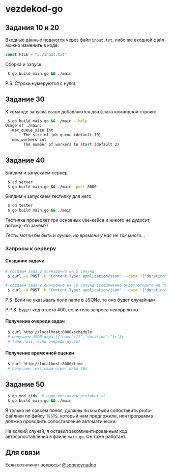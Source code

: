 # vezdekod-go

## Задания 10 и 20

Входные данные подаются через файл `input.txt`, либо же входной файл можно изменить в коде:
```go
const FILE = "../input.txt"
```

Сборка и запуск: 
```bash
 $ go build main.go && ./main 
```

P.S. Строки нумеруются с нуля)

## Задание 30

К команде запуска выше добавляются два флага командной строки:

```bash
 $ go build main.go && ./main --help
Usage of ./main:
  -max_queue_size int
        The size of job queue (default 10)
  -max_workers int
        The number of workers to start (default 2)
```

## Задание 40

Билдим и запускаем сервер
```bash
 $ cd server
 $ go build main.go && ./main -port 8000
```

Билдим и запускаем тестилку для него
```bash
 $ cd tester
 $ go build main.go && ./main
```

Тестилка проверяет три основных use-кейса и никого не дудосит, потому что зачем?)

*Тесты могли бы быть и лучше, но времени у нас не так много...*

### Запросы к серверу

#### Создание задачи

```bash
# создаем задачу асинхронно на 5 секунд
 $ curl -X POST -H "Content-Type: application/json" --data '{"duration": "5s"}' http://localhost:8000/add/async

# создаем задачу синхронно на 10 секунд (соединение будет открыто на протяжении этого времени)
 $ curl -X POST -H "Content-Type: application/json" --data '{"duration": "10s"}' http://localhost:8000/add/sync

```

P.S. Если не указывать поле name в JSONе, то оно будет случайным

P.P.S. Будет код ответа 400, если тело запроса некорректно

#### Получение очереди задач

```bash
 $ curl http://localhost:8000/schedule
 # получаем JSON вида [{"name":"2","duration":"1s"}]
 # (или null, если очередь пуста)
```

#### Получение временной оценки

```bash
 $ curl http://localhost:8000/time
 # получаем текстовый ответ вида 40s
```

## Задание 50

```bash
 $ go mod tidy  # надо поставить protobuf =(
 $ go build main.go && ./main
```

Я только не совсем понял, должны ли мы были сопоставить proto-файлики по файлу `TESTS`,
который нам предложили, или программа должна проводить сопоставление автоматически.

На всякий случай, я оставил закомментированным код автосопоставления в файле `main.go`.
Он тоже работает.

## Для связи

Если возникнут вопросы: [@somnoynadno](https://t.me/somnoynadno)
